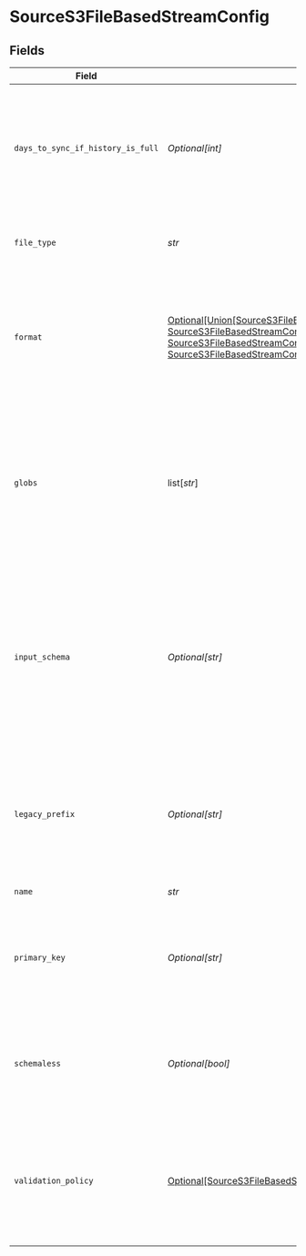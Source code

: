 # SourceS3FileBasedStreamConfig


## Fields

| Field                                                                                                                                                                                                                                                                        | Type                                                                                                                                                                                                                                                                         | Required                                                                                                                                                                                                                                                                     | Description                                                                                                                                                                                                                                                                  |
| ---------------------------------------------------------------------------------------------------------------------------------------------------------------------------------------------------------------------------------------------------------------------------- | ---------------------------------------------------------------------------------------------------------------------------------------------------------------------------------------------------------------------------------------------------------------------------- | ---------------------------------------------------------------------------------------------------------------------------------------------------------------------------------------------------------------------------------------------------------------------------- | ---------------------------------------------------------------------------------------------------------------------------------------------------------------------------------------------------------------------------------------------------------------------------- |
| `days_to_sync_if_history_is_full`                                                                                                                                                                                                                                            | *Optional[int]*                                                                                                                                                                                                                                                              | :heavy_minus_sign:                                                                                                                                                                                                                                                           | When the state history of the file store is full, syncs will only read files that were last modified in the provided day range.                                                                                                                                              |
| `file_type`                                                                                                                                                                                                                                                                  | *str*                                                                                                                                                                                                                                                                        | :heavy_check_mark:                                                                                                                                                                                                                                                           | The data file type that is being extracted for a stream.                                                                                                                                                                                                                     |
| `format`                                                                                                                                                                                                                                                                     | [Optional[Union[SourceS3FileBasedStreamConfigFormatAvroFormat, SourceS3FileBasedStreamConfigFormatCSVFormat, SourceS3FileBasedStreamConfigFormatJsonlFormat, SourceS3FileBasedStreamConfigFormatParquetFormat]]](../../models/shared/sources3filebasedstreamconfigformat.md) | :heavy_minus_sign:                                                                                                                                                                                                                                                           | The configuration options that are used to alter how to read incoming files that deviate from the standard formatting.                                                                                                                                                       |
| `globs`                                                                                                                                                                                                                                                                      | list[*str*]                                                                                                                                                                                                                                                                  | :heavy_minus_sign:                                                                                                                                                                                                                                                           | The pattern used to specify which files should be selected from the file system. For more information on glob pattern matching look <a href="https://en.wikipedia.org/wiki/Glob_(programming)">here</a>.                                                                     |
| `input_schema`                                                                                                                                                                                                                                                               | *Optional[str]*                                                                                                                                                                                                                                                              | :heavy_minus_sign:                                                                                                                                                                                                                                                           | The schema that will be used to validate records extracted from the file. This will override the stream schema that is auto-detected from incoming files.                                                                                                                    |
| `legacy_prefix`                                                                                                                                                                                                                                                              | *Optional[str]*                                                                                                                                                                                                                                                              | :heavy_minus_sign:                                                                                                                                                                                                                                                           | The path prefix configured in v3 versions of the S3 connector. This option is deprecated in favor of a single glob.                                                                                                                                                          |
| `name`                                                                                                                                                                                                                                                                       | *str*                                                                                                                                                                                                                                                                        | :heavy_check_mark:                                                                                                                                                                                                                                                           | The name of the stream.                                                                                                                                                                                                                                                      |
| `primary_key`                                                                                                                                                                                                                                                                | *Optional[str]*                                                                                                                                                                                                                                                              | :heavy_minus_sign:                                                                                                                                                                                                                                                           | The column or columns (for a composite key) that serves as the unique identifier of a record.                                                                                                                                                                                |
| `schemaless`                                                                                                                                                                                                                                                                 | *Optional[bool]*                                                                                                                                                                                                                                                             | :heavy_minus_sign:                                                                                                                                                                                                                                                           | When enabled, syncs will not validate or structure records against the stream's schema.                                                                                                                                                                                      |
| `validation_policy`                                                                                                                                                                                                                                                          | [Optional[SourceS3FileBasedStreamConfigValidationPolicy]](../../models/shared/sources3filebasedstreamconfigvalidationpolicy.md)                                                                                                                                              | :heavy_minus_sign:                                                                                                                                                                                                                                                           | The name of the validation policy that dictates sync behavior when a record does not adhere to the stream schema.                                                                                                                                                            |